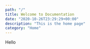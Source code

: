 ```yaml
---
path: "/"
title: Welcome to Documentation
date: "2020-10-26T23:29:29+00:00"
description: "This is the home page"
category: "Home"
---
```


Hello